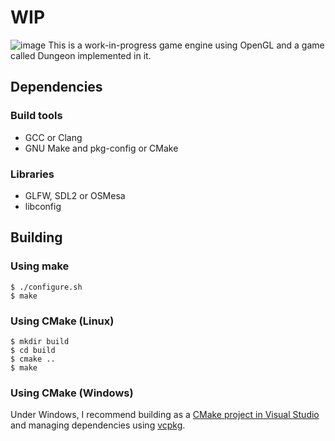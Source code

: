 # WIP
![image](https://user-images.githubusercontent.com/21199271/178315181-3fda2625-7027-4096-8e45-a440ebda88ac.png)
This is a work-in-progress game engine using OpenGL and a game called Dungeon implemented in it.
## Dependencies
### Build tools
- GCC or Clang
- GNU Make and pkg-config or CMake
### Libraries
- GLFW, SDL2 or OSMesa
- libconfig
## Building
### Using make
```
$ ./configure.sh
$ make
```
### Using CMake (Linux)
```
$ mkdir build
$ cd build
$ cmake ..
$ make
```
### Using CMake (Windows)
Under Windows, I recommend building as a
[CMake project in Visual Studio](https://docs.microsoft.com/en-us/cpp/build/cmake-projects-in-visual-studio?view=msvc-170)
and managing dependencies using
[vcpkg](https://github.com/Microsoft/vcpkg).
